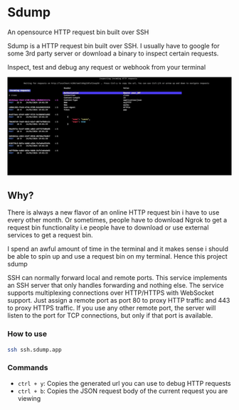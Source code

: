 # Sdump

An opensource HTTP request bin built over SSH

Sdump is a HTTP request bin built over SSH. I usually have to google for some
3rd party server or download a binary to inspect certain requests.

Inspect, test and debug any request or webhook from your terminal

![sdump TUI](assets/sdump.png)

## Why?

There is always a new flavor of an online HTTP request bin i have to use every other
month. Or sometimes, people have to download Ngrok to get a request bin
functionality i.e people have to download or use external services to
get a request bin.

I spend an awful amount of time in the terminal and it makes sense i should
be able to spin up and use a request bin on my terminal. Hence this
project sdump

SSH can normally forward local and remote ports. This service implements an
SSH server that only handles forwarding and nothing else.
The service supports multiplexing connections over HTTP/HTTPS with WebSocket
support. Just assign a remote port as port 80 to proxy HTTP traffic and 443
to proxy HTTPS traffic. If you use any other remote port, the server will
listen to the port for TCP connections, but only if that port is available.

### How to use

```sh
ssh ssh.sdump.app
```

### Commands

- `ctrl + y`: Copies the generated url you can use to debug
HTTP requests
- `ctrl + b`: Copies the JSON request body of the current request
you are viewing
